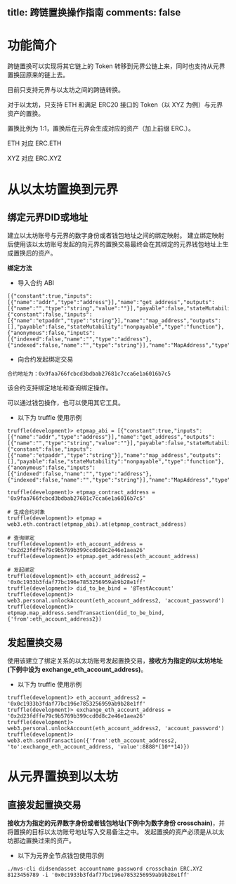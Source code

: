 title: 跨链置换操作指南
comments: false
---

# 功能简介

跨链置换可以实现将其它链上的 Token 转移到元界公链上来，同时也支持从元界置换回原来的链上去。

目前只支持元界与以太坊之间的跨链转换。

对于以太坊，只支持 ETH 和满足 ERC20 接口的 Token（以 XYZ 为例）与元界资产的置换。

置换比例为 1:1，置换后在元界会生成对应的资产（加上前缀 ERC.）。

ETH 对应 ERC.ETH

XYZ 对应 ERC.XYZ


# 从以太坊置换到元界

## 绑定元界DID或地址
建立以太坊账号与元界的数字身份或者钱包地址之间的绑定映射。
建立绑定映射后使用该以太坊账号发起的向元界的置换交易最终会在其绑定的元界钱包地址上生成置换后的资产。

**绑定方法**  
* 导入合约 ABI  
```
[{"constant":true,"inputs":[{"name":"addr","type":"address"}],"name":"get_address","outputs":[{"name":"","type":"string","value":""}],"payable":false,"stateMutability":"view","type":"function"},{"constant":false,"inputs":[{"name":"etpaddr","type":"string"}],"name":"map_address","outputs":[],"payable":false,"stateMutability":"nonpayable","type":"function"},{"anonymous":false,"inputs":[{"indexed":false,"name":"","type":"address"},{"indexed":false,"name":"","type":"string"}],"name":"MapAddress","type":"event"}]
```

* 向合约发起绑定交易  
```
合约地址为：0x9faa766fcbcd3bdbab27681c7cca6e1a6016b7c5
```

该合约支持绑定地址和查询绑定操作。

可以通过钱包操作，也可以使用其它工具。

* 以下为 truffle 使用示例  

```
truffle(development)> etpmap_abi = [{"constant":true,"inputs":[{"name":"addr","type":"address"}],"name":"get_address","outputs":[{"name":"","type":"string","value":""}],"payable":false,"stateMutability":"view","type":"function"},{"constant":false,"inputs":[{"name":"etpaddr","type":"string"}],"name":"map_address","outputs":[],"payable":false,"stateMutability":"nonpayable","type":"function"},{"anonymous":false,"inputs":[{"indexed":false,"name":"","type":"address"},{"indexed":false,"name":"","type":"string"}],"name":"MapAddress","type":"event"}]

truffle(development)> etpmap_contract_address = '0x9faa766fcbcd3bdbab27681c7cca6e1a6016b7c5'

# 生成合约对象
truffle(development)> etpmap = web3.eth.contract(etpmap_abi).at(etpmap_contract_address)

# 查询绑定
truffle(development)> eth_account_address = '0x2d23fdffe79c9b5769b399ccd0d8c2e46e1aea26'
truffle(development)> etpmap.get_address(eth_account_address)

# 发起绑定
truffle(development)> eth_account_address2 = '0x0c1933b3fdaf77bc196e7853256959ab9b28e1ff'
truffle(development)> did_to_be_bind = '@TestAccount'
truffle(development)> web3.personal.unlockAccount(eth_account_address2, 'account_password')
truffle(development)> etpmap.map_address.sendTransaction(did_to_be_bind, {'from':eth_account_address2})
```

## 发起置换交易
使用该建立了绑定关系的以太坊账号发起置换交易，**接收方为指定的以太坊地址(下例中设为 exchange_eth_account_address)**。

* 以下为 truffle 使用示例  
```
truffle(development)> eth_account_address2 = '0x0c1933b3fdaf77bc196e7853256959ab9b28e1ff'
truffle(development)> exchange_eth_account_address = '0x2d23fdffe79c9b5769b399ccd0d8c2e46e1aea26'
truffle(development)> web3.personal.unlockAccount(eth_account_address2, 'account_password')
truffle(development)> web3.eth.sendTransaction({'from':eth_account_address2, 'to':exchange_eth_account_address, 'value':8888*(10**14)})

```

# 从元界置换到以太坊

## 直接发起置换交易
**接收方为指定的元界数字身份或者钱包地址(下例中为数字身份 crosschain)**，并将置换的目标以太坊账号地址写入交易备注之中。
发起置换的资产必须是从以太坊那边置换过来的资产。

* 以下为元界全节点钱包使用示例  
```
./mvs-cli didsendasset accountname password crosschain ERC.XYZ 8123456789 -i '0x0c1933b3fdaf77bc196e7853256959ab9b28e1ff'
```
